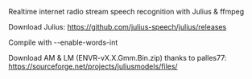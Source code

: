 Realtime internet radio stream speech recognition with Julius & ffmpeg

Download Julius:
https://github.com/julius-speech/julius/releases

Compile with --enable-words-int

Download AM & LM (ENVR-vX.X.Gmm.Bin.zip) thanks to palles77:
https://sourceforge.net/projects/juliusmodels/files/
